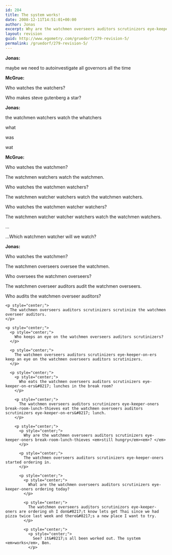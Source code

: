 ```yaml
---
id: 284
title: The system works!
date: 2008-12-11T14:51:01+00:00
author: Jonas
excerpt: Why are the watchmen overseers auditors scrutinizors eye-keeper-oners break-room-lunch-thieves still hungry?
layout: revision
guid: http://www.egometry.com/gruedorf/279-revision-5/
permalink: /gruedorf/279-revision-5/
---
```

<p style="center;">
  <strong>Jonas: </strong>
</p>

<p style="center;">
  maybe we need to autoinvestigate all governors all the time
</p>

<p style="center;">
  <strong>McGrue: </strong>
</p>

<p style="center;">
  Who watches the watchers?
</p>

<p style="center;">
  Who makes steve gutenberg a star?
</p>

<p style="center;">
  <strong>Jonas: </strong>
</p>

<p style="center;">
  the watchmen watchers watch the whatchers
</p>

<p style="center;">
  what
</p>

<p style="center;">
  was
</p>

<p style="center;">
  wat
</p>

<p style="center;">
  <strong>McGrue: </strong>
</p>

<p style="center;">
  Who watches the watchmen?
</p>

<p style="center;">
  The watchmen watchers watch the watchmen.
</p>

<p style="center;">
  Who watches the watchmen watchers?
</p>

<p style="center;">
  The watchmen watcher watchers watch the watchmen watchers.
</p>

<p style="center;">
  Who watches the watchmen watcher watchers?
</p>

<p style="center;">
  The watchmen watcher watcher watchers watch the watchmen watchers.
</p>

<p style="center;">
  &#8230;
</p>

<p style="center;">
  &#8230;Which watchmen watcher will we watch?
</p>

<p style="center;">
  <strong>Jonas: </strong>
</p>

<p style="center;">
  Who watches the watchmen?
</p>

<p style="center;">
  The watchmen overseers oversee the watchmen.
</p>

<p style="center;">
  <p style="center;">
    Who oversees the watchmen overseers?
  </p>
  
  <p style="center;">
    The watchmen overseer auditors audit the watchmen overseers.
  </p>
  
  <p style="center;">
    <p style="center;">
      Who audits the watchmen overseer auditors?
    </p>
    
    <p style="center;">
      The watchmen overseers auditors scrutinizers scrutinize the watchmen overseer auditors.
    </p>
    
    <p style="center;">
      <p style="center;">
        Who keeps an eye on the watchmen overseers auditors scrutinizers?
      </p>
      
      <p style="center;">
        The watchmen overseers auditors scrutinizers eye-keeper-on-ers keep an eye on the watchmen overseers auditors scrutinizers.
      </p>
      
      <p style="center;">
        <p style="center;">
          Who eats the watchmen overseers auditors scrutinizers eye-keeper-on-ers&#8217; lunches in the break room?
        </p>
        
        <p style="center;">
          The watchmen overseers auditors scrutinizers eye-keeper-oners break-room-lunch-thieves eat the watchmen overseers auditors scrutinizers eye-keeper-on-ers&#8217; lunch.
        </p>
        
        <p style="center;">
          <p style="center;">
            Why are the watchmen overseers auditors scrutinizers eye-keeper-oners break-room-lunch-thieves <em>still hungry</em><em>? </em>
          </p>
          
          <p style="center;">
            The watchmen overseers auditors scrutinizers eye-keeper-oners started ordering in.
          </p>
          
          <p style="center;">
            <p style="center;">
              What are the watchmen overseers auditors scrutinizers eye-keeper-oners ordering today?
            </p>
            
            <p style="center;">
              The watchmen overseers auditors scrutinizors eye-keeper-oners are ordering oh I don&#8217;t know lets get Thai since we had pizza twice last week and there&#8217;s a new place I want to try.
            </p>
            
            <p style="center;">
              <p style="center;">
                See? it&#8217;s all been worked out. The system <em>works</em>, Ben.
              </p>